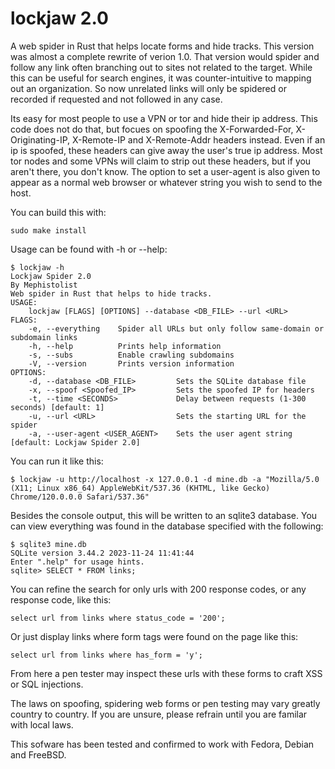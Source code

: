 # lockjaw 2.0
A web spider in Rust that helps locate forms and hide tracks. This version was almost a complete rewrite of verion 1.0. That version would spider and follow any link often branching out to sites not related to the target. While this can be useful for search engines, it was counter-intuitive to mapping out an organization. So now unrelated links will only be spidered or recorded if requested and not followed in any case. 

Its easy for most people to use a VPN or tor and hide their ip address. This code does not do that, but focues on spoofing the X-Forwarded-For, X-Originating-IP, X-Remote-IP and X-Remote-Addr headers instead. Even if an ip is spoofed, these headers can give away the user's true ip address. Most tor nodes and some VPNs will claim to strip out these headers, but if you aren't there, you don't know. The option to set a user-agent is also given to appear as a normal web browser or whatever string you wish to send to the host.

You can build this with:

```
sudo make install
```

Usage can be found with -h or --help:

```
$ lockjaw -h             
Lockjaw Spider 2.0
By Mephistolist
Web spider in Rust that helps to hide tracks.
USAGE:
    lockjaw [FLAGS] [OPTIONS] --database <DB_FILE> --url <URL>
FLAGS:
    -e, --everything    Spider all URLs but only follow same-domain or subdomain links
    -h, --help          Prints help information
    -s, --subs          Enable crawling subdomains
    -V, --version       Prints version information
OPTIONS:
    -d, --database <DB_FILE>         Sets the SQLite database file
    -x, --spoof <Spoofed_IP>         Sets the spoofed IP for headers
    -t, --time <SECONDS>             Delay between requests (1-300 seconds) [default: 1]
    -u, --url <URL>                  Sets the starting URL for the spider
    -a, --user-agent <USER_AGENT>    Sets the user agent string [default: Lockjaw Spider 2.0]
```
You can run it like this:

```
$ lockjaw -u http://localhost -x 127.0.0.1 -d mine.db -a "Mozilla/5.0 (X11; Linux x86_64) AppleWebKit/537.36 (KHTML, like Gecko) Chrome/120.0.0.0 Safari/537.36"
```
Besides the console output, this will be written to an sqlite3 database. You can view everything was found in the database specified with the following:

```
$ sqlite3 mine.db                                                                   
SQLite version 3.44.2 2023-11-24 11:41:44
Enter ".help" for usage hints.
sqlite> SELECT * FROM links;
```
You can refine the search for only urls with 200 response codes, or any response code, like this:

```
select url from links where status_code = '200';
```

Or just display links where form tags were found on the page like this:

```
select url from links where has_form = 'y';
```

From here a pen tester may inspect these urls with these forms to craft XSS or SQL injections. 

The laws on spoofing, spidering web forms or pen testing may vary greatly country to country. If you are unsure, please refrain until you are familar with local laws.

This sofware has been tested and confirmed to work with Fedora, Debian and FreeBSD. 
